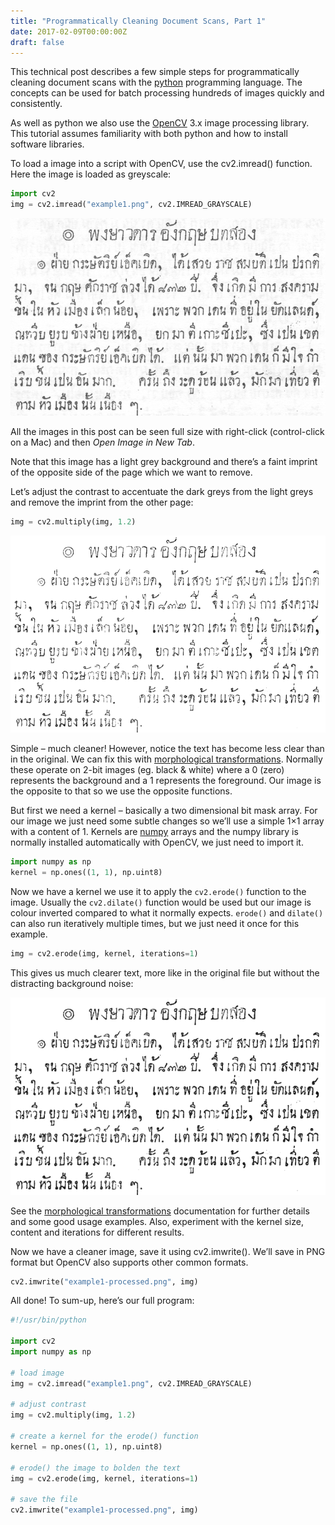 ```yaml
---
title: "Programmatically Cleaning Document Scans, Part 1"
date: 2017-02-09T00:00:00Z
draft: false
---
```

This technical post describes a few simple steps for programmatically cleaning document scans with the [python](http://python.org) programming language. The concepts can be used for batch processing hundreds of images quickly and consistently.

<!--more-->

As well as python we also use the [OpenCV](http://opencv.org) 3.x image processing library. This tutorial assumes familiarity with both python and how to install software libraries.

To load a image into a script with OpenCV, use the cv2.imread() function. Here the image is loaded as greyscale:

```python
import cv2
img = cv2.imread("example1.png", cv2.IMREAD_GRAYSCALE)
```

![Loading an image example](example1.png)

All the images in this post can be seen full size with right-click (control-click on a Mac) and then _Open Image in New Tab_.

Note that this image has a light grey background and there’s a faint imprint of the opposite side of the page which we want to remove.

Let’s adjust the contrast to accentuate the dark greys from the light greys and remove the imprint from the other page:

```python
img = cv2.multiply(img, 1.2)
```

![Loading an image example](example1-contrast.png)

Simple – much cleaner! However, notice the text has become less clear than in the original. We can fix this with [morphological transformations](http://docs.opencv.org/3.0-beta/doc/py_tutorials/py_imgproc/py_morphological_ops/py_morphological_ops.html). Normally these operate on 2-bit images (eg. black & white) where a 0 (zero) represents the background and a 1 represents the foreground. Our image is the opposite to that so we use the opposite functions.

But first we need a kernel – basically a two dimensional bit mask array. For our image we just need some subtle changes so we’ll use a simple 1×1 array with a content of 1. Kernels are [numpy](https://numpy.org/) arrays and the numpy library is normally installed automatically with OpenCV, we just need to import it.

```python
import numpy as np
kernel = np.ones((1, 1), np.uint8)
```
Now we have a kernel we use it to apply the `cv2.erode()` function to the image. Usually the `cv2.dilate()` function would be used but our image is colour inverted compared to what it normally expects. `erode()` and `dilate()` can also run iteratively multiple times, but we just need it once for this example.

```python
img = cv2.erode(img, kernel, iterations=1)
```

This gives us much clearer text, more like in the original file but without the distracting background noise:

![Erode example](example1-erode.png)

See the [morphological transformations](http://docs.opencv.org/3.0-beta/doc/py_tutorials/py_imgproc/py_morphological_ops/py_morphological_ops.html) documentation for further details and some good usage examples. Also, experiment with the kernel size, content and iterations for different results.

Now we have a cleaner image, save it using cv2.imwrite(). We’ll save in PNG format but OpenCV also supports other common formats.

```python
cv2.imwrite("example1-processed.png", img)
```

All done! To sum-up, here’s our full program:

```python
#!/usr/bin/python

import cv2
import numpy as np

# load image
img = cv2.imread("example1.png", cv2.IMREAD_GRAYSCALE)

# adjust contrast
img = cv2.multiply(img, 1.2)

# create a kernel for the erode() function
kernel = np.ones((1, 1), np.uint8)

# erode() the image to bolden the text
img = cv2.erode(img, kernel, iterations=1)

# save the file
cv2.imwrite("example1-processed.png", img)
```
